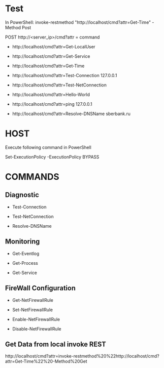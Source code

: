 Test
=====
In PowerShell: invoke-restmethod "http://localhost/cmd?attr=Get-Time" -Method Post

POST http://<server_ip>/cmd?attr = command

* http://localhost/cmd?attr=Get-LocalUser

* http://localhost/cmd?attr=Get-Service

* http://localhost/cmd?attr=Get-Time

* http://localhost/cmd?attr=Test-Connection 127.0.0.1

* http://localhost/cmd?attr=Test-NetConnection

* http://localhost/cmd?attr=Hello-World

* http://localhost/cmd?attr=ping 127.0.0.1

* http://localhost/cmd?attr=Resolve-DNSName sberbank.ru
     
HOST
====
Execute following command in PowerShell

 Set-ExecutionPolicy -ExecutionPolicy BYPASS
 
 COMMANDS
 ========
 Diagnostic
 ----------
 
* Test-Connection
 
* Test-NetConnection
 
* Resolve-DNSName
 
 Monitoring
 ----------
 
* Get-Eventlog
 
* Get-Process
 
* Get-Service
 
 FireWall Configuration
 ----------------------
 
* Get-NetFirewallRule
 
* Set-NetFirewallRule
 
* Enable-NetFirewallRule
 
* Disable-NetFirewallRule

Get Data from local invoke REST
-------------------------------
http://localhost/cmd?attr=invoke-restmethod%20%22http://localhost/cmd?attr=Get-Time%22%20-Method%20Get
